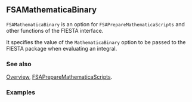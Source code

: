 ```mathematica
 
```

## FSAMathematicaBinary

`FSAMathematicaBinary` is an option for `FSAPrepareMathematicaScripts` and other functions of the FIESTA interface.

It specifies the value of the `MathematicaBinary` option to be passed to the FIESTA package when evaluating an integral.

### See also

[Overview](Extra/FeynHelpers.md), [FSAPrepareMathematicaScripts](FSAPrepareMathematicaScripts.md).

### Examples